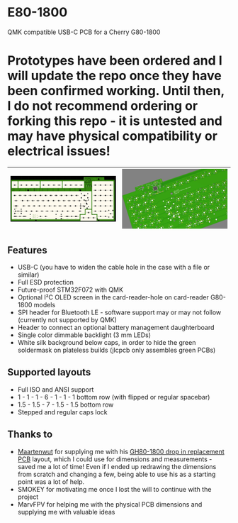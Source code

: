 # E80-1800
 QMK compatible USB-C PCB for a Cherry G80-1800

 # Prototypes have been ordered and I will update the repo once they have been confirmed working. Until then, I do not recommend ordering or forking this repo - it is untested and may have physical compatibility or electrical issues!

 |![pcb_bottom](img/e80-1800-silk.jpg)|![pcb_top](img/E80-1800-controller.jpg)|
|:----------------------------------------:|:----------------------------------------:|

## Features
 - USB-C (you have to widen the cable hole in the case with a file or similar)
 - Full ESD protection
 - Future-proof STM32F072 with QMK
 - Optional I²C OLED screen in the card-reader-hole on card-reader G80-1800 models
 - SPI header for Bluetooth LE - software support may or may not follow (currently not supported by QMK)
 - Header to connect an optional battery management daughterboard
 - Single color dimmable backlight (3 mm LEDs)
 - White silk background below caps, in order to hide the green soldermask on plateless builds (jlcpcb only assembles green PCBs)

## Supported layouts
 - Full ISO and ANSI support
 - 1 - 1 - 1 - 6 - 1 - 1 - 1 bottom row (with flipped or regular spacebar)
 - 1.5 - 1.5 - 7 - 1.5 - 1.5 bottom row
 - Stepped and regular caps lock

## Thanks to
 - [Maartenwut](https://github.com/Maartenwut) for supplying me with his [GH80-1800 drop in replacement PCB](https://geekhack.org/index.php?topic=96692.0) layout, which I could use for dimensions and measurements - saved me a lot of time! Even if I ended up redrawing the dimensions from scratch and changing a few, being able to use his as a starting point was a lot of help.
 - SMOKEY for motivating me once I lost the will to continue with the project
 - MarvFPV for helping me with the physical PCB dimensions and supplying me with valuable ideas
